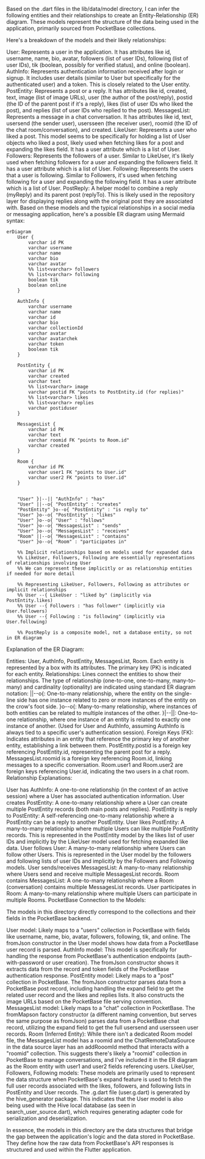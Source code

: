 Based on the .dart files in the lib/data/model directory, I can infer the following entities and their relationships to create an Entity-Relationship (ER) diagram. These models represent the structure of the data being used in the application, primarily sourced from PocketBase collections.

Here's a breakdown of the models and their likely relationships:

User: Represents a user in the application. It has attributes like id, username, name, bio, avatar, followers (list of user IDs), following (list of user IDs), tik (boolean, possibly for verified status), and online (boolean).
AuthInfo: Represents authentication information received after login or signup. It includes user details (similar to User but specifically for the authenticated user) and a token. This is closely related to the User entity.
PostEntity: Represents a post or a reply. It has attributes like id, created, text, image (list of image URLs), user (the author of the post/reply), postid (the ID of the parent post if it's a reply), likes (list of user IDs who liked the post), and replies (list of user IDs who replied to the post).
MessagesList: Represents a message in a chat conversation. It has attributes like id, text, usersend (the sender user), usersseen (the receiver user), roomid (the ID of the chat room/conversation), and created.
LikeUser: Represents a user who liked a post. This model seems to be specifically for holding a list of User objects who liked a post, likely used when fetching likes for a post and expanding the likes field. It has a user attribute which is a list of User.
Followers: Represents the followers of a user. Similar to LikeUser, it's likely used when fetching followers for a user and expanding the followers field. It has a user attribute which is a list of User.
Following: Represents the users that a user is following. Similar to Followers, it's used when fetching following for a user and expanding the following field. It has a user attribute which is a list of User.
PostReply: A helper model to combine a reply (myReply) and its parent post (replyTo). This is likely used in the repository layer for displaying replies along with the original post they are associated with.
Based on these models and the typical relationships in a social media or messaging application, here's a possible ER diagram using Mermaid syntax:

```mermaid
erDiagram
    User {
        varchar id PK
        varchar username
        varchar name
        varchar bio
        varchar avatar
        %% list<varchar> followers
        %% list<varchar> following
        boolean tik
        boolean online
    }

    AuthInfo {
        varchar username
        varchar name
        varchar id
        varchar bio
        varchar collectionId
        varchar avatar
        varchar avatarchek
        varchar token
        boolean tik
    }

    PostEntity {
        varchar id PK
        varchar created
        varchar text
        %% list<varchar> image
        varchar postid FK "points to PostEntity.id (for replies)"
        %% list<varchar> likes
        %% list<varchar> replies
        varchar postiduser
    }

    MessagesList {
        varchar id PK
        varchar text
        varchar roomid FK "points to Room.id"
        varchar created
    }

    Room {
        varchar id PK
        varchar user1 FK "points to User.id"
        varchar user2 FK "points to User.id"
    }


    "User" }|--|| "AuthInfo" : "has"
    "User" ||--o{ "PostEntity" : "creates"
    "PostEntity" }o--o{ "PostEntity" : "is reply to"
    "User" }o--o{ "PostEntity" : "likes"
    "User" }o--o{ "User" : "follows"
    "User" }o--o{ "MessagesList" : "sends"
    "User" }o--o{ "MessagesList" : "receives"
    "Room" ||--o{ "MessagesList" : "contains"
    "User" }o--o{ "Room" : "participates in"

    %% Implicit relationships based on models used for expanded data
    %% LikeUser, Followers, Following are essentially representations of relationships involving User
    %% We can represent these implicitly or as relationship entities if needed for more detail

    %% Representing LikeUser, Followers, Following as attributes or implicit relationships
    %% User --{ LikeUser : "liked by" (implicitly via PostEntity.likes)
    %% User --{ Followers : "has follower" (implicitly via User.followers)
    %% User --{ Following : "is following" (implicitly via User.following)

    %% PostReply is a composite model, not a database entity, so not in ER diagram
```

Explanation of the ER Diagram:

Entities: User, AuthInfo, PostEntity, MessagesList, Room. Each entity is represented by a box with its attributes. The primary key (PK) is indicated for each entity.
Relationships: Lines connect the entities to show their relationships. The type of relationship (one-to-one, one-to-many, many-to-many) and cardinality (optionality) are indicated using standard ER diagram notation:
||--o{: One-to-many relationship, where the entity on the single-line side has one instance related to zero or more instances of the entity on the crow's foot side.
}o--o{: Many-to-many relationship, where instances of both entities can be related to multiple instances of the other.
}|--||: One-to-one relationship, where one instance of an entity is related to exactly one instance of another. (Used for User and AuthInfo, assuming AuthInfo is always tied to a specific user's authentication session).
Foreign Keys (FK): Indicates attributes in an entity that reference the primary key of another entity, establishing a link between them.
PostEntity.postid is a foreign key referencing PostEntity.id, representing the parent post for a reply.
MessagesList.roomid is a foreign key referencing Room.id, linking messages to a specific conversation.
Room.user1 and Room.user2 are foreign keys referencing User.id, indicating the two users in a chat room.
Relationship Explanations:

User has AuthInfo: A one-to-one relationship (in the context of an active session) where a User has associated authentication information.
User creates PostEntity: A one-to-many relationship where a User can create multiple PostEntity records (both main posts and replies).
PostEntity is reply to PostEntity: A self-referencing one-to-many relationship where a PostEntity can be a reply to another PostEntity.
User likes PostEntity: A many-to-many relationship where multiple Users can like multiple PostEntity records. This is represented in the PostEntity model by the likes list of user IDs and implicitly by the LikeUser model used for fetching expanded like data.
User follows User: A many-to-many relationship where Users can follow other Users. This is represented in the User model by the followers and following lists of user IDs and implicitly by the Followers and Following models.
User sends/receives MessagesList: A many-to-many relationship where Users send and receive multiple MessagesList records.
Room contains MessagesList: A one-to-many relationship where a Room (conversation) contains multiple MessagesList records.
User participates in Room: A many-to-many relationship where multiple Users can participate in multiple Rooms.
PocketBase Connection to the Models:

The models in this directory directly correspond to the collections and their fields in the PocketBase backend.

User model: Likely maps to a "users" collection in PocketBase with fields like username, name, bio, avatar, followers, following, tik, and online. The fromJson constructor in the User model shows how data from a PocketBase user record is parsed.
AuthInfo model: This model is specifically for handling the response from PocketBase's authentication endpoints (auth-with-password or user creation). The fromJson constructor shows it extracts data from the record and token fields of the PocketBase authentication response.
PostEntity model: Likely maps to a "post" collection in PocketBase. The fromJson constructor parses data from a PocketBase post record, including handling the expand field to get the related user record and the likes and replies lists. It also constructs the image URLs based on the PocketBase file serving convention.
MessagesList model: Likely maps to a "chat" collection in PocketBase. The fromMapson factory constructor (a different naming convention, but serves the same purpose as fromJson) parses data from a PocketBase chat record, utilizing the expand field to get the full usersend and usersseen user records.
Room (Inferred Entity): While there isn't a dedicated Room model file, the MessagesList model has a roomid and the ChatRemoteDataSource in the data source layer has an addRooomId method that interacts with a "roomid" collection. This suggests there's likely a "roomid" collection in PocketBase to manage conversations, and I've included it in the ER diagram as the Room entity with user1 and user2 fields referencing users.
LikeUser, Followers, Following models: These models are primarily used to represent the data structure when PocketBase's expand feature is used to fetch the full user records associated with the likes, followers, and following lists in PostEntity and User records.
The .g.dart file (user.g.dart) is generated by the hive_generator package. This indicates that the User model is also being used with the Hive local database (as seen in search_user_source.dart), which requires generating adapter code for serialization and deserialization.

In essence, the models in this directory are the data structures that bridge the gap between the application's logic and the data stored in PocketBase. They define how the raw data from PocketBase's API responses is structured and used within the Flutter application.
